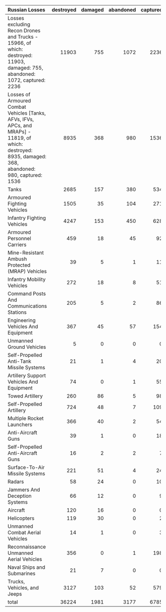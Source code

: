 | Russian Losses                                                                                                                                           |   destroyed |   damaged |   abandoned |   captured |   total |
|:---------------------------------------------------------------------------------------------------------------------------------------------------------|------------:|----------:|------------:|-----------:|--------:|
| Losses excluding Recon Drones and Trucks - 15966, of which: destroyed: 11903, damaged: 755, abandoned: 1072, captured: 2236                              |       11903 |       755 |        1072 |       2236 |   15966 |
| Losses of Armoured Combat Vehicles [Tanks, AFVs, IFVs, APCs, and MRAPs] - 11819, of which: destroyed: 8935, damaged: 368, abandoned: 980, captured: 1536 |        8935 |       368 |         980 |       1536 |   11819 |
| Tanks                                                                                                                                                    |        2685 |       157 |         380 |        534 |    3756 |
| Armoured Fighting Vehicles                                                                                                                               |        1505 |        35 |         104 |        271 |    1915 |
| Infantry Fighting Vehicles                                                                                                                               |        4247 |       153 |         450 |        628 |    5478 |
| Armoured Personnel Carriers                                                                                                                              |         459 |        18 |          45 |         92 |     614 |
| Mine-Resistant Ambush Protected  (MRAP) Vehicles                                                                                                         |          39 |         5 |           1 |         11 |      56 |
| Infantry Mobility Vehicles                                                                                                                               |         272 |        18 |           8 |         51 |     349 |
| Command Posts And Communications Stations                                                                                                                |         205 |         5 |           2 |         86 |     298 |
| Engineering Vehicles And Equipment                                                                                                                       |         367 |        45 |          57 |        154 |     623 |
| Unmanned Ground Vehicles                                                                                                                                 |           5 |         0 |           0 |          0 |       5 |
| Self-Propelled Anti-Tank Missile Systems                                                                                                                 |          21 |         1 |           4 |         20 |      46 |
| Artillery Support Vehicles And Equipment                                                                                                                 |          74 |         0 |           1 |         55 |     130 |
| Towed Artillery                                                                                                                                          |         260 |        86 |           5 |         98 |     449 |
| Self-Propelled Artillery                                                                                                                                 |         724 |        48 |           7 |        109 |     888 |
| Multiple Rocket Launchers                                                                                                                                |         366 |        40 |           2 |         54 |     462 |
| Anti-Aircraft Guns                                                                                                                                       |          39 |         1 |           0 |         18 |      58 |
| Self-Propelled Anti-Aircraft Guns                                                                                                                        |          16 |         2 |           2 |          7 |      27 |
| Surface-To-Air Missile Systems                                                                                                                           |         221 |        51 |           4 |         24 |     300 |
| Radars                                                                                                                                                   |          58 |        24 |           0 |         10 |      92 |
| Jammers And Deception Systems                                                                                                                            |          66 |        12 |           0 |          9 |      87 |
| Aircraft                                                                                                                                                 |         120 |        16 |           0 |          0 |     136 |
| Helicopters                                                                                                                                              |         119 |        30 |           0 |          2 |     151 |
| Unmanned Combat Aerial Vehicles                                                                                                                          |          14 |         1 |           0 |          3 |      18 |
| Reconnaissance Unmanned Aerial Vehicles                                                                                                                  |         356 |         0 |           1 |        198 |     555 |
| Naval Ships and Submarines                                                                                                                               |          21 |         7 |           0 |          0 |      28 |
| Trucks, Vehicles, and Jeeps                                                                                                                              |        3127 |       103 |          52 |        579 |    3861 |
| total                                                                                                                                                    |       36224 |      1981 |        3177 |       6785 |   48167 |